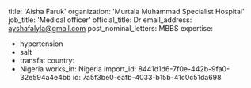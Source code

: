 title: 'Aisha Faruk'
organization: 'Murtala Muhammad Specialist Hospital'
job_title: 'Medical officer'
official_title: Dr
email_address: ayshafalyla@gmail.com
post_nominal_letters: MBBS
expertise:
  - hypertension
  - salt
  - transfat
country:
  - Nigeria
works_in: Nigeria
import_id: 8441d1d6-7f0e-442b-9fa0-32e594a4e4bb
id: 7a5f3be0-eafb-4033-b15b-41c0c51da698
